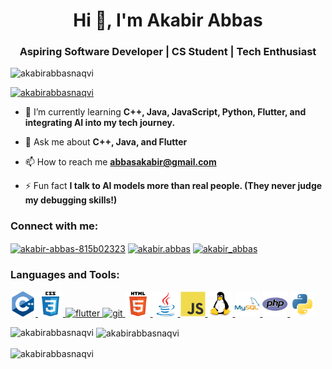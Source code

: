 <h1 align="center">Hi 👋, I'm Akabir Abbas</h1>
<h3 align="center">Aspiring Software Developer | CS Student | Tech Enthusiast</h3>

<p align="left"> <img src="https://komarev.com/ghpvc/?username=akabirabbasnaqvi&label=Profile%20views&color=0e75b6&style=flat" alt="akabirabbasnaqvi" /> </p>

<p align="left"> <a href="https://github.com/ryo-ma/github-profile-trophy"><img src="https://github-profile-trophy.vercel.app/?username=akabirabbasnaqvi" alt="akabirabbasnaqvi" /></a> </p>

- 🌱 I’m currently learning **C++, Java, JavaScript, Python, Flutter, and integrating AI into my tech journey.**

- 💬 Ask me about **C++, Java, and Flutter**

- 📫 How to reach me **abbasakabir@gmail.com**

- ⚡ Fun fact **I talk to AI models more than real people. (They never judge my debugging skills!)**

<h3 align="left">Connect with me:</h3>
<p align="left">
<a href="https://linkedin.com/in/akabir-abbas-815b02323" target="blank"><img align="center" src="https://raw.githubusercontent.com/rahuldkjain/github-profile-readme-generator/master/src/images/icons/Social/linked-in-alt.svg" alt="akabir-abbas-815b02323" height="30" width="40" /></a>
<a href="https://fb.com/akabir.abbas" target="blank"><img align="center" src="https://raw.githubusercontent.com/rahuldkjain/github-profile-readme-generator/master/src/images/icons/Social/facebook.svg" alt="akabir.abbas" height="30" width="40" /></a>
<a href="https://instagram.com/akabir_abbas" target="blank"><img align="center" src="https://raw.githubusercontent.com/rahuldkjain/github-profile-readme-generator/master/src/images/icons/Social/instagram.svg" alt="akabir_abbas" height="30" width="40" /></a>
</p>

<h3 align="left">Languages and Tools:</h3>
<p align="left"> <a href="https://www.w3schools.com/cpp/" target="_blank" rel="noreferrer"> <img src="https://raw.githubusercontent.com/devicons/devicon/master/icons/cplusplus/cplusplus-original.svg" alt="cplusplus" width="40" height="40"/> </a> <a href="https://www.w3schools.com/css/" target="_blank" rel="noreferrer"> <img src="https://raw.githubusercontent.com/devicons/devicon/master/icons/css3/css3-original-wordmark.svg" alt="css3" width="40" height="40"/> </a> <a href="https://flutter.dev" target="_blank" rel="noreferrer"> <img src="https://www.vectorlogo.zone/logos/flutterio/flutterio-icon.svg" alt="flutter" width="40" height="40"/> </a> <a href="https://git-scm.com/" target="_blank" rel="noreferrer"> <img src="https://www.vectorlogo.zone/logos/git-scm/git-scm-icon.svg" alt="git" width="40" height="40"/> </a> <a href="https://www.w3.org/html/" target="_blank" rel="noreferrer"> <img src="https://raw.githubusercontent.com/devicons/devicon/master/icons/html5/html5-original-wordmark.svg" alt="html5" width="40" height="40"/> </a> <a href="https://www.java.com" target="_blank" rel="noreferrer"> <img src="https://raw.githubusercontent.com/devicons/devicon/master/icons/java/java-original.svg" alt="java" width="40" height="40"/> </a> <a href="https://developer.mozilla.org/en-US/docs/Web/JavaScript" target="_blank" rel="noreferrer"> <img src="https://raw.githubusercontent.com/devicons/devicon/master/icons/javascript/javascript-original.svg" alt="javascript" width="40" height="40"/> </a> <a href="https://www.linux.org/" target="_blank" rel="noreferrer"> <img src="https://raw.githubusercontent.com/devicons/devicon/master/icons/linux/linux-original.svg" alt="linux" width="40" height="40"/> </a> <a href="https://www.mysql.com/" target="_blank" rel="noreferrer"> <img src="https://raw.githubusercontent.com/devicons/devicon/master/icons/mysql/mysql-original-wordmark.svg" alt="mysql" width="40" height="40"/> </a> <a href="https://www.php.net" target="_blank" rel="noreferrer"> <img src="https://raw.githubusercontent.com/devicons/devicon/master/icons/php/php-original.svg" alt="php" width="40" height="40"/> </a> <a href="https://www.python.org" target="_blank" rel="noreferrer"> <img src="https://raw.githubusercontent.com/devicons/devicon/master/icons/python/python-original.svg" alt="python" width="40" height="40"/> </a> </p>

<p><img align="left" src="https://github-readme-stats.vercel.app/api/top-langs?username=akabirabbasnaqvi&show_icons=true&locale=en&layout=compact" alt="akabirabbasnaqvi" /></p>

<p>&nbsp;<img align="center" src="https://github-readme-stats.vercel.app/api?username=akabirabbasnaqvi&show_icons=true&locale=en" alt="akabirabbasnaqvi" /></p>

<p><img align="center" src="https://github-readme-streak-stats.herokuapp.com/?user=akabirabbasnaqvi&" alt="akabirabbasnaqvi" /></p>
